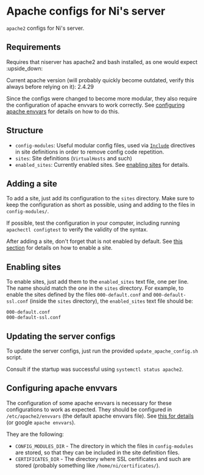 # Apache configs for Ni's server

`apache2` configs for Ni's server.

## Requirements

Requires that niserver has apache2 and bash installed, as one would expect :upside\_down:

Current apache version (will probably quickly become outdated, verify this always before relying on it): 2.4.29

Since the configs were changed to become more modular, they also require the configuration of apache envvars to work correctly.
See [configuring apache envvars](#configuring-apache-envvars) for details on how to do this.


## Structure

- `config-modules`: Useful modular config files, used via [`Include`](https://httpd.apache.org/docs/2.4/mod/core.html#include) directives in site definitions in order to remove config code repetition.
- `sites`: Site definitions (`VirtualHosts` and such)
- `enabled_sites`: Currently enabled sites. See [enabling sites](#enabling-sites) for details.


## Adding a site

To add a site, just add its configuration to the `sites` directory. Make sure to keep the configuration as short as possible, using and adding to the files in `config-modules/`.

If possible, test the configuration in your computer, including running `apachectl configtest` to verify the validity of the syntax.

After adding a site, don't forget that is not enabled by default. See [this section](#enabling-sites) for details on how to enable a site.


## Enabling sites

To enable sites, just add them to the `enabled_sites` text file, one per line. The name should match the one in the `sites` directory.
For example, to enable the sites defined by the files `000-default.conf` and `000-default-ssl.conf` (inside the `sites` directory), the `enabled_sites` text file should be:

```
000-default.conf
000-default-ssl.conf
```


## Updating the server configs

To update the server configs, just run the provided `update_apache_config.sh` script.

Consult if the startup was successful using `systemctl status apache2`.


## Configuring apache envvars

The configuration of some apache envvars is necessary for these configurations to work as expected.
They should be configured in `/etc/apache2/envvars` (the default apache envvars file). See [this for details](https://geek-university.com/apache/envvars-file/) (or google `apache envvars`).

They are the following:

- `CONFIG_MODULES_DIR` - The directory in which the files in `config-modules` are stored, so that they can be included in the site definition files.
- `CERTIFICATES_DIR` - The directory where SSL certificates and such are stored (probably something like `/home/ni/certificates/`).
